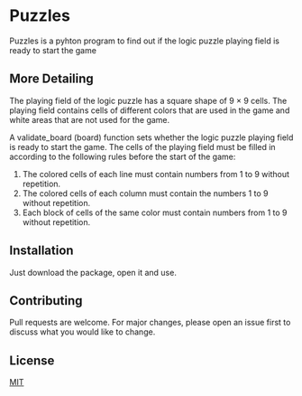 # Puzzles

Puzzles is a pyhton program to find out if the logic puzzle playing field is ready to start the game

## More Detailing

The playing field of the logic puzzle has a square shape of 9 × 9 cells. The playing field contains cells of different colors that are used in the game and white areas that are not used for the game.

A validate_board (board) function sets whether the logic puzzle playing field is ready to start the game. The cells of the playing field must be filled in according to the following rules before the start of the game:

1)  The colored cells of each line must contain numbers from 1 to 9 without repetition.
2)  The colored cells of each column must contain the numbers 1 to 9 without repetition.
3)  Each block of cells of the same color must contain numbers from 1 to 9 without repetition.

## Installation

Just download the package, open it and use.

## Contributing
Pull requests are welcome. For major changes, please open an issue first to discuss what you would like to change.

## License
[MIT](https://choosealicense.com/licenses/mit/)
